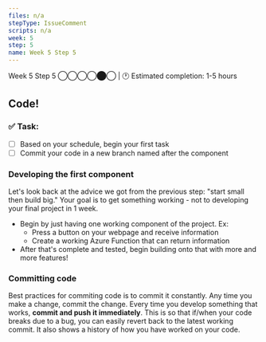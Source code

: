 ```yaml
---
files: n/a
stepType: IssueComment
scripts: n/a
week: 5
step: 5
name: Week 5 Step 5
---
```

Week 5 Step 5 ◯◯◯◯⬤◯ | 🕐 Estimated completion: 1-5 hours

## Code!

### ✅  Task:

- [ ] Based on your schedule, begin your first task
- [ ] Commit your code in a new branch named after the component

### Developing the first component

Let's look back at the advice we got from the previous step: "start small then build big." Your goal is to get something working - not to developing your final project in 1 week.
* Begin by just having one working component of the project. Ex:
  * Press a button on your webpage and receive information
  * Create a working Azure Function that can return information
* After that's complete and tested, begin building onto that with more and more features!

### Committing code

Best practices for commiting code is to commit it constantly. Any time you make a change, commit the change. Every time you develop something that works, **commit and push it immediately**. This is so that if/when your code breaks due to a bug, you can easily revert back to the latest working commit. It also shows a history of how you have worked on your code.